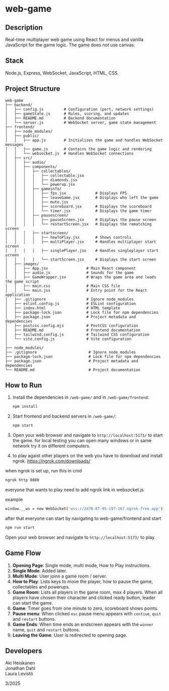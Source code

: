 # web-game

## Description

Real-time multiplayer web game using React for menus and vanilla JavaScript for the game logic. The game does not use canvas.

## Stack

Node.js, Express, WebSocket, JavaScript, HTML, CSS.

## Project Structure

```
web-game
├── backend/   
│   ├── config.js         # Configuration (port, network settings)       
│   ├── gameState.js      # Rules, scoring, and updates
│   ├── README.md         # Backend documentation
│   └── server.js         # WebSocket server, game state management
├── frontend/
│   ├── node_modules/
│   ├── public/
│   │   ├── app.js        # Initializes the game and handles WebSocket messages
│   │   ├── game.js       # Contains the game logic and rendering
│   │   └── websocket.js  # Handles WebSocket connections
│   ├── src/
│   │   ├── audio/
│   │   ├── components/
│   │   │   ├── collectables/
│   │   │   |   ├── collectable.jsx
│   │   │   │   ├── diamonds.jsx
│   │   │   │   └── powerup.jsx
│   │   │   ├── gameinfo/
│   │   │   │   ├── fps.jsx             # Displays FPS
│   │   │   │   ├── leaveGame.jsx       # Displays who left the game
│   │   │   │   ├── mute.jsx
│   │   │   │   ├── scoreboard.jsx      # Displays the scoreboard
│   │   │   │   └── timer.jsx           # Displays the game timer
│   │   │   ├── pausescreen/
│   │   │   │   ├── pauseScreen.jsx     # Displays the pause screen
│   │   │   │   └── restartScreen.jsx   # Displays the rematching screen
│   │   │   ├── startscreen/
│   │   │   │   ├── howToPlay.jsx       # Shows controls
│   │   │   │   ├── multiPlayer.jsx     # Handles multiplayer start screen
│   │   │   │   ├── singlePlayer.jsx    # Handles singleplayer start screen
│   │   │   │   └── startScreen.jsx     # Displays the start screen
│   ├── images/
│   │   ├── App.jsx                 # Main React component
│   │   ├── audio.js                # Sounds for the game
│   │   ├── GameWrapper.jsx         # Wraps the game area and loads the game script
│   │   ├── main.css                # Main CSS file
│   │   └── main.jsx                # Entry point for the React application
│   ├── .gitignore                  # Ignore node_modules
│   ├── eslint.config.js            # ESLint configuration
│   ├── index.html                  # HTML template
│   ├── package-lock.json           # Lock file for npm dependencies
│   ├── package.json                # Project metadata and dependencies
│   ├── postcss.config.mjs          # PostCSS configuration
│   ├── README.md                   # Frontend documentation
│   ├── tailwind.config.js          # Tailwind CSS configuration
│   └── vite.config.js              # Vite configuration
│
├── node_modules/
├── .gitignore                       # Ignore node_modules
├── package-lock.json                # Lock file for npm dependencies
├── package.json                     # Project metadata and dependencies
└── README.md                        # Project documentation
```

## How to Run

1. Install the dependencies in `/web-game/` and in `/web-game/frontend`:
    ```sh
    npm install
    ```

2. Start frontend and backend servers in `/web-game/`:
    ```sh
    npm start
    ```

3. Open your web browser and navigate to `http://localhost:5173/` to start the game.
    for local testing you can open many windows or in same network try it on different computers.

4. to play agaist other players on the web you have to download and install ngrok. https://ngrok.com/downloads/

when ngrok is set up, run this in cmd

```sh
ngrok http 8080
```

everyone that wants to play need to add ngrok link in websocket.js

example
```sh
window.__ws = new WebSocket('wss://2d78-87-95-197-167.ngrok-free.app');
```
after that everyone can start by navigating to web-game/frontend and start

```sh
npm run start
```

Open your web browser and navigate to `http://localhost:5173/` to play.



## Game Flow

1. **Opening Page**: Single mode, multi mode, How to Play instructions.
2. **Single Mode**: Added later.
3. **Multi Mode**: User joins a game room / server.
3. **How to Play**: Lists keys to move the player, how to pause the game, collectables and powerups.
4. **Game Room**: Lists all players in the game room, max 4 players. When all players have chosen their character and clicked ready button, leader can start the game.
5. **Game**: Timer goes from one minute to zero, scoreboard shows points.
6. **Pause menu**: When clicked `esc` pause menu appears with `contiue`, `quit` and `restart` buttons.
8. **Game Ends**: When time ends an endscreen appears with the `winner` name, `quit` and `restart` buttons.
9. **Leaving the Game**: User is redirected to opening page.

## Developers

Aki Heiskanen       
Jonathan Dahl       
Laura Levistö       

3/2025